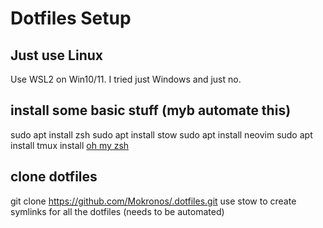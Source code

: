 # Dotfiles Setup
## Just use Linux
Use WSL2 on Win10/11. I tried just Windows and just no.
## install some basic stuff (myb automate this)
sudo apt install zsh
sudo apt install stow
sudo apt install neovim
sudo apt install tmux
install [oh my zsh](https://ohmyz.sh/#install)
## clone dotfiles
git clone https://github.com/Mokronos/.dotfiles.git
use stow to create symlinks for all the dotfiles (needs to be automated)
